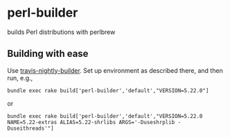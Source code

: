 # perl-builder
builds Perl distributions with perlbrew

## Building with ease

Use [travis-nightly-builder](https://github.com/travis-ci/travis-nightly-builder).
Set up environment as described there, and then run, e.g.,

	bundle exec rake build['perl-builder','default',"VERSION=5.22.0"]

or

    bundle exec rake build['perl-builder','default',"VERSION=5.22.0 NAME=5.22-extras ALIAS=5.22-shrlibs ARGS='-Duseshrplib -Duseithreads'"]

